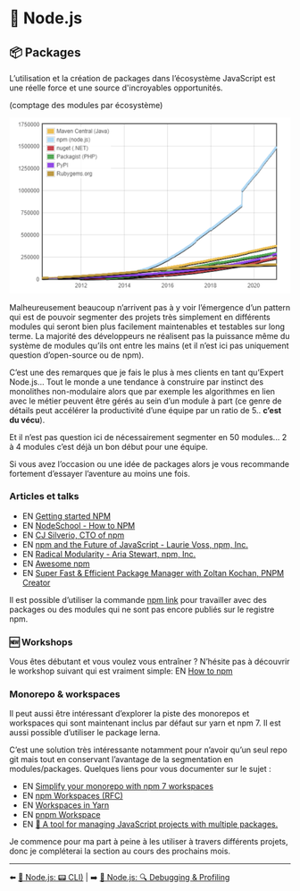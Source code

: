 # 🐢 Node.js

## 📦 Packages

L’utilisation et la création de packages dans l’écosystème JavaScript est une réelle force et une source d'incroyables opportunités.

(comptage des modules par écosystème)

<img src="./../../../assets/nodejs/module-count.png" alt="Module count" width="556"/>

Malheureusement beaucoup n’arrivent pas à y voir l’émergence d’un pattern qui est de pouvoir segmenter des projets très simplement en différents modules qui seront bien plus facilement maintenables et testables sur long terme. La majorité des développeurs ne réalisent pas la puissance même du système de modules qu’ils ont entre les mains (et il n’est ici pas uniquement question d’open-source ou de npm).

C’est une des remarques que je fais le plus à mes clients en tant qu’Expert Node.js... Tout le monde a une tendance à construire par instinct des monolithes non-modulaire alors que par exemple les algorithmes en lien avec le métier peuvent être gérés au sein d’un module à part (ce genre de détails peut accélérer la productivité d’une équipe par un ratio de 5.. **c’est du vécu**).

Et il n’est pas question ici de nécessairement segmenter en 50 modules... 2 à 4 modules c’est déjà un bon début pour une équipe.

Si vous avez l’occasion ou une idée de packages alors je vous recommande fortement d’essayer l’aventure au moins une fois.

### Articles et talks

- EN [Getting started NPM](https://docs.npmjs.com/getting-started)
- EN [NodeSchool - How to NPM](https://github.com/workshopper/how-to-npm)
- EN [CJ Silverio, CTO of npm](https://www.youtube.com/watch?v=HH3aNjjhMg8)
- EN [npm and the Future of JavaScript - Laurie Voss, npm, Inc.](https://www.youtube.com/watch?v=0PU-4GGLzGg)
- EN [Radical Modularity - Aria Stewart, npm, Inc.](https://www.youtube.com/watch?v=SsIdWFtp2QA)
- EN [Awesome npm](https://github.com/sindresorhus/awesome-npm)
- EN [Super Fast & Efficient Package Manager with Zoltan Kochan, PNPM Creator](https://www.youtube.com/watch?v=r14BwUB6wZA)

Il est possible d’utiliser la commande [npm link](https://docs.npmjs.com/cli/v6/commands/npm-link) pour travailler avec des packages ou des modules qui ne sont pas encore publiés sur le registre npm.

### 🆕 Workshops

Vous êtes débutant et vous voulez vous entraîner ? N’hésite pas à découvrir le workshop suivant qui est vraiment simple: EN [How to npm](https://github.com/workshopper/how-to-npm)

### Monorepo & workspaces

Il peut aussi être intéressant d’explorer la piste des monorepos et workspaces qui sont maintenant inclus par défaut sur yarn et npm 7. Il est aussi possible d’utiliser le package lerna.

C’est une solution très intéressante notamment pour n’avoir qu’un seul repo git mais tout en conservant l’avantage de la segmentation en modules/packages. Quelques liens pour vous documenter sur le sujet :

- EN [Simplify your monorepo with npm 7 workspaces](https://dev.to/limal/simplify-your-monorepo-with-npm-7-workspaces-5gmj)
- EN [npm Workspaces (RFC)](https://github.com/npm/rfcs/blob/latest/implemented/0026-workspaces.md)
- EN [Workspaces in Yarn](https://classic.yarnpkg.com/blog/2017/08/02/introducing-workspaces/)
- EN [pnpm Workspace](https://pnpm.io/workspaces)
- EN [🐉 A tool for managing JavaScript projects with multiple packages.](https://github.com/lerna/lerna)

Je commence pour ma part à peine à les utiliser à travers différents projets, donc je compléterai la section au cours des prochains mois.

---

⬅️ [🐢 Node.js: 📟 CLI)](./7-cli.md) |
➡️ [🐢 Node.js: 🔍 Debugging & Profiling](./9-debugging-profiling.md)

